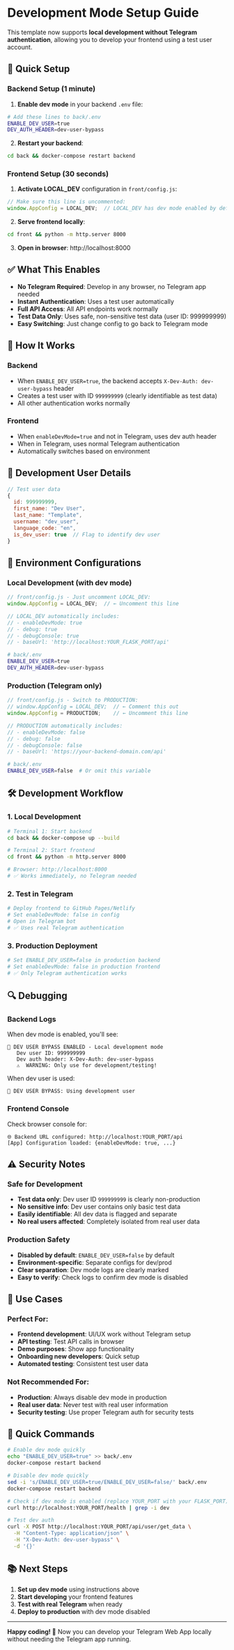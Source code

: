 # Development Mode Setup Guide

This template now supports **local development without Telegram authentication**, allowing you to develop your frontend using a test user account.

## 🚀 Quick Setup

### Backend Setup (1 minute)

1. **Enable dev mode** in your backend `.env` file:
```bash
# Add these lines to back/.env
ENABLE_DEV_USER=true
DEV_AUTH_HEADER=dev-user-bypass
```

2. **Restart your backend**:
```bash
cd back && docker-compose restart backend
```

### Frontend Setup (30 seconds)

1. **Activate LOCAL_DEV** configuration in `front/config.js`:
```javascript
// Make sure this line is uncommented:
window.AppConfig = LOCAL_DEV;  // LOCAL_DEV has dev mode enabled by default
```

2. **Serve frontend locally**:
```bash
cd front && python -m http.server 8000
```

3. **Open in browser**: http://localhost:8000

## ✅ What This Enables

- **No Telegram Required**: Develop in any browser, no Telegram app needed
- **Instant Authentication**: Uses a test user automatically
- **Full API Access**: All API endpoints work normally
- **Test Data Only**: Uses safe, non-sensitive test data (user ID: 999999999)
- **Easy Switching**: Just change config to go back to Telegram mode

## 🔧 How It Works

### Backend
- When `ENABLE_DEV_USER=true`, the backend accepts `X-Dev-Auth: dev-user-bypass` header
- Creates a test user with ID `999999999` (clearly identifiable as test data)
- All other authentication works normally

### Frontend
- When `enableDevMode=true` and not in Telegram, uses dev auth header
- When in Telegram, uses normal Telegram authentication
- Automatically switches based on environment

## 📝 Development User Details

```javascript
// Test user data
{
  id: 999999999,
  first_name: "Dev User",
  last_name: "Template",
  username: "dev_user",
  language_code: "en",
  is_dev_user: true  // Flag to identify dev user
}
```

## 🔄 Environment Configurations

### Local Development (with dev mode)
```javascript
// front/config.js - Just uncomment LOCAL_DEV:
window.AppConfig = LOCAL_DEV;  // ← Uncomment this line

// LOCAL_DEV automatically includes:
// - enableDevMode: true
// - debug: true
// - debugConsole: true
// - baseUrl: 'http://localhost:YOUR_FLASK_PORT/api'
```

```bash
# back/.env
ENABLE_DEV_USER=true
DEV_AUTH_HEADER=dev-user-bypass
```

### Production (Telegram only)
```javascript
// front/config.js - Switch to PRODUCTION:
// window.AppConfig = LOCAL_DEV;  // ← Comment this out
window.AppConfig = PRODUCTION;    // ← Uncomment this line

// PRODUCTION automatically includes:
// - enableDevMode: false
// - debug: false
// - debugConsole: false
// - baseUrl: 'https://your-backend-domain.com/api'
```

```bash
# back/.env
ENABLE_DEV_USER=false  # Or omit this variable
```

## 🛠 Development Workflow

### 1. Local Development
```bash
# Terminal 1: Start backend
cd back && docker-compose up --build

# Terminal 2: Start frontend
cd front && python -m http.server 8000

# Browser: http://localhost:8000
# ✅ Works immediately, no Telegram needed
```

### 2. Test in Telegram
```bash
# Deploy frontend to GitHub Pages/Netlify
# Set enableDevMode: false in config
# Open in Telegram bot
# ✅ Uses real Telegram authentication
```

### 3. Production Deployment
```bash
# Set ENABLE_DEV_USER=false in production backend
# Set enableDevMode: false in production frontend
# ✅ Only Telegram authentication works
```

## 🔍 Debugging

### Backend Logs
When dev mode is enabled, you'll see:
```
🚧 DEV USER BYPASS ENABLED - Local development mode
   Dev user ID: 999999999
   Dev auth header: X-Dev-Auth: dev-user-bypass
   ⚠️  WARNING: Only use for development/testing!
```

When dev user is used:
```
🚧 DEV USER BYPASS: Using development user
```

### Frontend Console
Check browser console for:
```
🌐 Backend URL configured: http://localhost:YOUR_PORT/api
[App] Configuration loaded: {enableDevMode: true, ...}
```

## ⚠️ Security Notes

### Safe for Development
- **Test data only**: Dev user ID `999999999` is clearly non-production
- **No sensitive info**: Dev user contains only basic test data
- **Easily identifiable**: All dev data is flagged and separate
- **No real users affected**: Completely isolated from real user data

### Production Safety
- **Disabled by default**: `ENABLE_DEV_USER=false` by default
- **Environment-specific**: Separate configs for dev/prod
- **Clear separation**: Dev mode logs are clearly marked
- **Easy to verify**: Check logs to confirm dev mode is disabled

## 🎯 Use Cases

### Perfect For:
- **Frontend development**: UI/UX work without Telegram setup
- **API testing**: Test API calls in browser
- **Demo purposes**: Show app functionality
- **Onboarding new developers**: Quick setup
- **Automated testing**: Consistent test user data

### Not Recommended For:
- **Production**: Always disable dev mode in production
- **Real user data**: Never test with real user information
- **Security testing**: Use proper Telegram auth for security tests

## 🚀 Quick Commands

```bash
# Enable dev mode quickly
echo "ENABLE_DEV_USER=true" >> back/.env
docker-compose restart backend

# Disable dev mode quickly
sed -i 's/ENABLE_DEV_USER=true/ENABLE_DEV_USER=false/' back/.env
docker-compose restart backend

# Check if dev mode is enabled (replace YOUR_PORT with your FLASK_PORT)
curl http://localhost:YOUR_PORT/health | grep -i dev

# Test dev auth
curl -X POST http://localhost:YOUR_PORT/api/user/get_data \
  -H "Content-Type: application/json" \
  -H "X-Dev-Auth: dev-user-bypass" \
  -d '{}'
```

## 📚 Next Steps

1. **Set up dev mode** using instructions above
2. **Start developing** your frontend features
3. **Test with real Telegram** when ready
4. **Deploy to production** with dev mode disabled

---

**Happy coding! 🎉** Now you can develop your Telegram Web App locally without needing the Telegram app running.